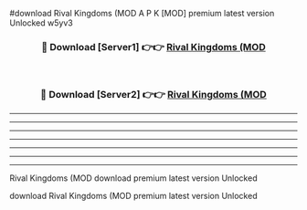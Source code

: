 #download Rival Kingdoms (MOD A P K [MOD] premium latest version Unlocked w5yv3 



<div align="center">
<h3>🔴 Download [Server1] 👉👉 <a href="https://apkdownload3.web.app/">Rival Kingdoms (MOD</a></h3><br>

<h3>🔴 Download [Server2] 👉👉 <a href="https://apkdownload3.web.app/">Rival Kingdoms (MOD</a></h3>
</div>





----------------------------------------------------------

----------------------------------------------------------

----------------------------------------------------------

----------------------------------------------------------

----------------------------------------------------------

----------------------------------------------------------

----------------------------------------------------------

Rival Kingdoms (MOD download premium latest version Unlocked

download Rival Kingdoms (MOD premium latest version Unlocked
